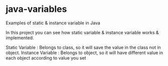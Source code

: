 # java-variables
Examples of static &amp; instance variable in Java

In this project you can see how static variable & instance variable works & implemented.

Static Variable : Belongs to class, so it will save the value in the class not in object.
Instance Variable : Belongs to object, so it will have different value in each object according to value you set
